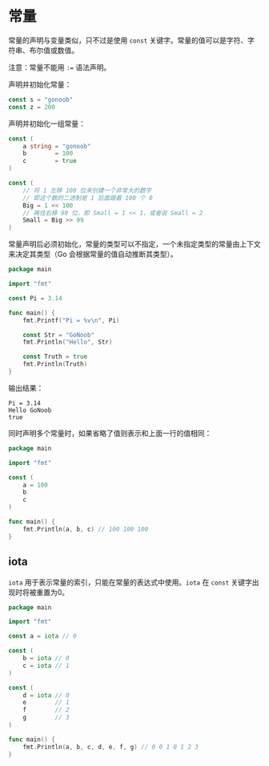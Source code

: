 # 常量

常量的声明与变量类似，只不过是使用 ```const``` 关键字。常量的值可以是字符、字符串、布尔值或数值。

注意：常量不能用 ```:=``` 语法声明。

声明并初始化常量：

```go
const s = "gonoob"
const z = 200
```

声明并初始化一组常量：

```go
const (
	a string = "gonoob"
	b        = 100
	c        = true
)

const (
	// 将 1 左移 100 位来创建一个非常大的数字
	// 即这个数的二进制是 1 后面跟着 100 个 0
	Big = 1 << 100
	// 再往右移 99 位，即 Small = 1 << 1，或者说 Small = 2
	Small = Big >> 99
)
```

常量声明后必须初始化，常量的类型可以不指定，一个未指定类型的常量由上下文来决定其类型（Go 会根据常量的值自动推断其类型）。

```go
package main

import "fmt"

const Pi = 3.14

func main() {
	fmt.Printf("Pi = %v\n", Pi)

	const Str = "GoNoob"
	fmt.Println("Hello", Str)

	const Truth = true
	fmt.Println(Truth)
}
```

输出结果：

```
Pi = 3.14
Hello GoNoob
true
```

同时声明多个常量时，如果省略了值则表示和上面一行的值相同：

```go
package main

import "fmt"

const (
	a = 100
	b
	c
)

func main() {
	fmt.Println(a, b, c) // 100 100 100
}
```

## iota

```iota``` 用于表示常量的索引，只能在常量的表达式中使用。```iota``` 在 ```const``` 关键字出现时将被重置为0。

```go
package main

import "fmt"

const a = iota // 0

const (
	b = iota // 0
	c = iota // 1
)

const (
	d = iota // 0
	e        // 1
	f        // 2
	g        // 3
)

func main() {
	fmt.Println(a, b, c, d, e, f, g) // 0 0 1 0 1 2 3
}
```